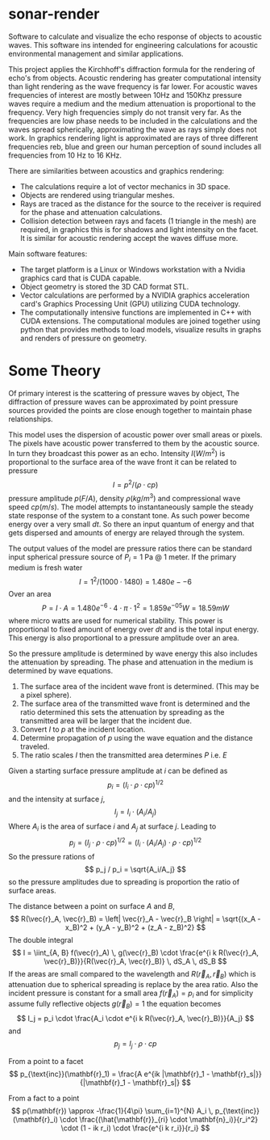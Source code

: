 # sonar-render
Software to calculate and visualize the echo response of objects to acoustic waves. This software ins intended for engineering calculations for acoustic environmental management and similar applications.

This project applies the Kirchhoff's diffraction formula for the rendering of echo's from objects. Acoustic rendering has greater computational intensity than light rendering as the wave frequency is far lower. For acoustic waves frequencies of interest are mostly between 10Hz and 150Khz pressure waves require a medium and the medium attenuation is proportional to the frequency. Very high frequencies simply do not transit very far.
As the frequencies are low phase needs to be included in the calculations and the waves spread spherically, approximating the wave as rays simply does not work. In graphics rendering light is approximated are rays of three different frequencies reb, blue and green our human perception of sound includes all frequencies from 10 Hz to 16 KHz. 

There are similarities between acoustics and graphics rendering:
* The calculations require a lot of vector mechanics in 3D space. 
* Objects are rendered using triangular meshes.
* Rays are traced as the distance for the source to the receiver is required    for the phase and attenuation calculations.
* Collision detection between rays and facets (1 triangle in the mesh) are required, in graphics this is for shadows and light intensity on the facet. It is similar for acoustic rendering accept the waves diffuse more.

Main software features:
* The target platform is a Linux or Windows workstation with a Nvidia graphics card that is CUDA capable.
* Object geometry is stored the 3D CAD format STL.
* Vector calculations are performed by a NVIDIA graphics acceleration card's Graphics Processing Unit (GPU) utilizing CUDA technology.
* The computationally intensive functions are implemented in C++ with CUDA extensions. The computational modules are joined together using python that provides methods to load models, visualize results in graphs and renders of pressure on geometry.

# Some Theory
Of primary interest is the scattering of pressure waves by object, The diffraction of pressure waves can be approximated by point pressure sources provided the points are close enough together to maintain phase relationships.

This model uses the dispersion of acoustic power over small areas or pixels. The pixels have acoustic power transferred to them by the acoustic source. In turn they broadcast this power as an echo. Intensity $I(W/m^2)$ is proportional to the surface area of the wave front it can be related to pressure
$$
I = p^2 /( \rho \cdot cp )
$$
pressure amplitude $p(F/A)$, density $\rho(kg/m^3)$ and compressional wave speed $cp (m/s)$. The model attempts to instantaneously sample the steady state response of the system to a constant tone. As such power become energy over a very small $dt$. So there an input quantum of energy and that gets dispersed and amounts of energy are relayed through the system. 

The output values of the model are pressure ratios there can be standard input spherical pressure source of $P_i = 1$ Pa @ 1 meter. If the primary medium is fresh water
$$
I = 1^2 / (1000 \cdot 1480) = 1.480e-{-6}
$$
Over an area
$$
P = I \cdot A = 1.480e^{-6} \cdot 4 \cdot \pi \cdot 1^2 = 1.859e^{-05} W = 18.59 mW
$$
where micro watts are used for numerical stability. This power is proportional to fixed amount of energy over $dt$ and is the total input energy. This energy is also proportional to a pressure amplitude over an area.

So the pressure amplitude is determined by wave energy this also includes the attenuation by spreading. The phase and attenuation in the medium is determined by wave equations.

1. The surface area of the incident wave front is determined. (This may be a pixel sphere).
2. The surface area of the transmitted wave front is determined and the ratio determined this sets the attenuation by spreading as the transmitted area will be larger that the incident due.
3. Convert $I$ to $p$ at the incident location.
4. Determine propagation of $p$ using the wave equation and the distance traveled.
5. The ratio scales $I$ then the transmitted area determines $P$ i.e. $E$

Given a starting surface pressure amplitude at $i$ can be defined as
$$
p_i = (I_i \cdot \rho \cdot cp)^{1/2}
$$
and the intensity at surface $j$, 
$$
I_j = I_i \cdot (A_i/A_j)
$$
Where $A_i$ is the area of surface $i$ and $A_j$ at surface $j$. Leading to
$$
p_j = (I_j \cdot \rho \cdot cp)^{1/2} = (I_i \cdot (A_i/A_j) \cdot \rho \cdot cp)^{1/2}
$$
So the pressure rations of 
$$
p_j / p_i = \sqrt{A_i/A_j} 
$$
so the pressure amplitudes due to spreading is proportion the ratio of surface areas.

The distance between a  point on surface $A$ and $B$,
$$
R(\vec{r}_A, \vec{r}_B) = \left| \vec{r}_A - \vec{r}_B \right| = \sqrt{(x_A - x_B)^2 + (y_A - y_B)^2 + (z_A - z_B)^2}
$$
The double integral 
$$
I = \iint_{A, B} f(\vec{r}_A) \, g(\vec{r}_B) \cdot \frac{e^{i k R(\vec{r}_A, \vec{r}_B)}}{R(\vec{r}_A, \vec{r}_B)} \, dS_A \, dS_B
$$
If the areas are small compared to the wavelength and $R(\vec{r}_A, \vec{r}_B)$ which is attenuation due to spherical spreading is replace by the area ratio. Also the incident pressure is constant for a small area $f(\vec{r}_A) = p_i$ and for simplicity assume fully reflective objects $g(\vec{r}_B) = 1$ the equation becomes
$$
I_j = p_i \cdot \frac{A_i \cdot e^{i k R(\vec{r}_A, \vec{r}_B)}}{A_j}
$$
and
$$
p_j = I_j \cdot \rho \cdot cp
$$



From a point to a facet
$$
p_{\text{inc}}(\mathbf{r}_1) = \frac{A e^{ik |\mathbf{r}_1 - \mathbf{r}_s|}}{|\mathbf{r}_1 - \mathbf{r}_s|}
$$

From a fact to a point 
$$
p(\mathbf{r}) \approx -\frac{1}{4\pi} \sum_{i=1}^{N} A_i \, p_{\text{inc}}(\mathbf{r}_i) 
\cdot \frac{(\hat{\mathbf{r}}_{ri} \cdot \mathbf{n}_i)}{r_i^2} \cdot (1 - ik r_i) 
\cdot \frac{e^{i k r_i}}{r_i}
$$